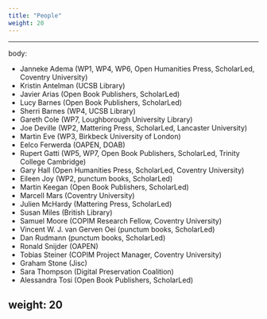 ```yaml
---
title: "People"
weight: 20
---
```

---
body: 

* Janneke Adema (WP1, WP4, WP6, Open Humanities Press, ScholarLed, Coventry University)
* Kristin Antelman (UCSB Library)
* Javier Arias (Open Book Publishers, ScholarLed)
* Lucy Barnes (Open Book Publishers, ScholarLed)
* Sherri Barnes (WP4, UCSB Library)
* Gareth Cole (WP7, Loughborough University Library)
* Joe Deville (WP2, Mattering Press, ScholarLed, Lancaster University) 
* Martin Eve (WP3, Birkbeck University of London)
* Eelco Ferwerda (OAPEN, DOAB)
* Rupert Gatti (WP5, WP7, Open Book Publishers, ScholarLed, Trinity College Cambridge)
* Gary Hall (Open Humanities Press, ScholarLed, Coventry University)
* Eileen Joy (WP2, punctum books, ScholarLed) 
* Martin Keegan (Open Book Publishers, ScholarLed)
* Marcell Mars (Coventry University)
* Julien McHardy (Mattering Press, ScholarLed)
* Susan Miles (British Library)
* Samuel Moore (COPIM Research Fellow, Coventry University)
* Vincent W. J. van Gerven Oei (punctum books, ScholarLed) 
* Dan Rudmann (punctum books, ScholarLed)
* Ronald Snijder (OAPEN)
* Tobias Steiner (COPIM Project Manager, Coventry University)
* Graham Stone (Jisc)
* Sara Thompson (Digital Preservation Coalition)
* Alessandra Tosi (Open Book Publishers, ScholarLed)


weight: 20
---